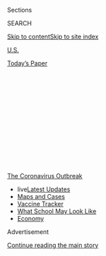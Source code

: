 <div id="app">

<div id="standalone-header">

<div class="interactive-masthead NYTAppHideMasthead css-qz70u6 e1suatyy0">

<div class="section css-ui9rw0 e1suatyy2">

<div class="css-eph4ug er09x8g0">

<div class="css-6n7j50">

</div>

<span class="css-1dv1kvn">Sections</span>

<div class="css-10488qs">

<span class="css-1dv1kvn">SEARCH</span>

</div>

[Skip to content](#site-content)[Skip to site
index](#site-index)

</div>

<div id="masthead-section-label" class="css-1wr3we4 eaxe0e00">

[U.S.](https://www.nytimes.com/section/us)

</div>

<div class="css-10698na e1huz5gh0">

</div>

</div>

<div id="masthead-bar-one" class="section hasLinks css-15hmgas e1csuq9d3">

<div class="css-uqyvli e1csuq9d0">

</div>

<div class="css-1uqjmks e1csuq9d1">

</div>

<div class="css-9e9ivx">

[](https://myaccount.nytimes.com/auth/login?response_type=cookie&client_id=vi)

</div>

<div class="css-1bvtpon e1csuq9d2">

[Today’s
Paper](https://www.nytimes.com/section/todayspaper)

</div>

</div>

</div>

<div class="css-1aor85t" style="opacity:0.000000001;z-index:-1;visibility:hidden">

<div class="css-1hqnpie">

<div class="css-epjblv">

<span class="css-17xtcya">[U.S.](/section/us)</span><span class="css-x15j1o">|</span><span class="css-fwqvlz">Tracking
the Real Coronavirus Death Toll in the United
States</span>

</div>

<div class="css-k008qs">

<div class="css-1iwv8en">

<span class="css-18z7m18"></span>

<div>

</div>

</div>

<span class="css-1n6z4y">https://nyti.ms/3foi8ja</span>

<div class="css-1705lsu">

<div class="css-4xjgmj">

<div class="css-4skfbu" data-role="toolbar" data-aria-label="Social Media Share buttons, Save button, and Comments Panel with current comment count" data-testid="share-tools">

  - 
  - 
  - 
  - 
    
    <div class="css-6n7j50">
    
    </div>

  - 

</div>

</div>

</div>

</div>

</div>

</div>

<div id="NYT_TOP_BANNER_REGION" class="css-mij9hh">

<div>

<div id="styln-prism-menu-1592847958612" class="section interactive-content interactive-size-medium css-1xxkt5x">

<div class="css-17ih8de interactive-body">

<div id="scroll-container" class="css-1gj85ro">

[<span class="styln-title-wrap"><span class="css-1pje3qr">The
Coronavirus</span><span class="css-1pje3qr">
Outbreak</span></span>](https://www.nytimes.com/news-event/coronavirus?action=click&pgtype=Article&state=default&region=TOP_BANNER&context=storylines_menu)

  - <span class="css-kqxiym" data-emphasize="true">live</span>[Latest
    Updates](https://www.nytimes.com/2020/08/02/world/coronavirus-updates.html?action=click&pgtype=Article&state=default&region=TOP_BANNER&context=storylines_menu)
  - [Maps and
    Cases](https://www.nytimes.com/interactive/2020/us/coronavirus-us-cases.html?action=click&pgtype=Article&state=default&region=TOP_BANNER&context=storylines_menu)
  - [Vaccine
    Tracker](https://www.nytimes.com/interactive/2020/science/coronavirus-vaccine-tracker.html?action=click&pgtype=Article&state=default&region=TOP_BANNER&context=storylines_menu)
  - [What School May Look
    Like](https://www.nytimes.com/interactive/2020/07/29/us/schools-reopening-coronavirus.html?action=click&pgtype=Article&state=default&region=TOP_BANNER&context=storylines_menu)
  - [Economy](https://www.nytimes.com/live/2020/07/31/business/stock-market-today-coronavirus?action=click&pgtype=Article&state=default&region=TOP_BANNER&context=storylines_menu)

</div>

</div>

</div>

</div>

</div>

<div id="top-wrapper" class="css-1sy8kpn">

<div id="top-slug" class="css-l9onyx">

Advertisement

</div>

[Continue reading the main
story](#after-top)

<div class="ad top-wrapper" style="text-align:center;height:100%;display:block;min-height:250px">

<div id="top" class="place-ad" data-position="top" data-size-key="top">

</div>

</div>

<div id="after-top">

</div>

</div>

</div>

<div id="site-content" data-role="main">

# Tracking the Real Coronavirus Death Toll in the United States

<div class="css-1vegfwe interactive-byline-container">

By [<span class="css-1baulvz" itemprop="name">Josh
Katz</span>](https://www.nytimes.com/by/josh-katz),
[<span class="css-1baulvz" itemprop="name">Denise
Lu</span>](https://www.nytimes.com/by/denise-lu) and
[<span class="css-1baulvz last-byline" itemprop="name">Margot
Sanger-Katz</span>](https://www.nytimes.com/by/margot-sanger-katz)Updated
July 29,
2020

</div>

<div id="interactive-standalone-sharetools" class="css-wkcogx">

<div>

<div class="interactive-sharetools css-9z2bwm" data-role="toolbar" data-aria-label="Social Media Share buttons, Save button, and Comments Panel with current comment count" data-testid="share-tools">

  - 
  - 
  - 
  - 
    
    <div class="css-6n7j50">
    
    </div>

</div>

</div>

</div>

<div id="coronavirus-death-toll-us" class="section interactive-standard interactive-content interactive-size-scoop css-uc81c" data-id="100000007118702">

<div class="css-17ih8de interactive-body">

<div class="g-story g-freebird g-max-limit" data-prd-dropzone-below-masthead="100000006938224" data-preview-slug="2020-05-01-coronavirus-excess-deaths">

<div class="g-asset g-embed g-asset-width-full" style="">

<div data-role="img">

<div id="g-2020-03-16-coronavirus-maps-embed" class="g-story g-freebird g-max-limit" data-prd-dropzone-below-masthead="100000006938224" data-preview-slug="2020-03-16-coronavirus-maps">

<div class="g-asset g-svelte breadcrumbs-wrap" style="max-width: 600px">

<div class="g-svelte" data-component="1">

<div class="breadcrumbs false svelte-u8xm87" style="--state-rows: 11;\n\t--country-rows: 2;\n\t--state-rows-medium: 18;\n\t--country-rows-medium: 3;\n\t--state-rows-small: 26;\n\t--country-rows-small: 5;">

<div class="breadcrumbs__buttons--wrap">

[World](https://www.nytimes.com/interactive/2020/world/coronavirus-maps.html)<span class="svelte-u8xm87"> 
</span>

COUNTRIES

<span class="svelte-u8xm87">| </span>
[U.S.A.](https://www.nytimes.com/interactive/2020/us/coronavirus-us-cases.html)<span class="svelte-u8xm87"> 
</span>

STATES

<span class="svelte-u8xm87">  </span>
[Testing](https://www.nytimes.com/interactive/2020/us/coronavirus-testing.html)

</div>

<div id="amp-menu-countries" class="breadcrumbs__menu breadcrumbs__menu--countries false svelte-u8xm87">

[Brazil](https://www.nytimes.com/interactive/2020/world/americas/brazil-coronavirus-cases.html)[Canada](https://www.nytimes.com/interactive/2020/world/canada/canada-coronavirus-cases.html)[France](https://www.nytimes.com/interactive/2020/world/europe/france-coronavirus-cases.html)[Germany](https://www.nytimes.com/interactive/2020/world/europe/germany-coronavirus-cases.html)[India](https://www.nytimes.com/interactive/2020/world/asia/india-coronavirus-cases.html)[Italy](https://www.nytimes.com/interactive/2020/world/europe/italy-coronavirus-cases.html)[Mexico](https://www.nytimes.com/interactive/2020/world/americas/mexico-coronavirus-cases.html)[Spain](https://www.nytimes.com/interactive/2020/world/europe/spain-coronavirus-cases.html)[U.K.](https://www.nytimes.com/interactive/2020/world/europe/united-kingdom-coronavirus-cases.html)

</div>

<div id="amp-menu-states" class="breadcrumbs__menu breadcrumbs__menu--states false svelte-u8xm87">

[Alabama](https://www.nytimes.com/interactive/2020/us/alabama-coronavirus-cases.html)[Alaska](https://www.nytimes.com/interactive/2020/us/alaska-coronavirus-cases.html)[Arizona](https://www.nytimes.com/interactive/2020/us/arizona-coronavirus-cases.html)[Arkansas](https://www.nytimes.com/interactive/2020/us/arkansas-coronavirus-cases.html)[California](https://www.nytimes.com/interactive/2020/us/california-coronavirus-cases.html)[Colorado](https://www.nytimes.com/interactive/2020/us/colorado-coronavirus-cases.html)[Connecticut](https://www.nytimes.com/interactive/2020/us/connecticut-coronavirus-cases.html)[Delaware](https://www.nytimes.com/interactive/2020/us/delaware-coronavirus-cases.html)[Florida](https://www.nytimes.com/interactive/2020/us/florida-coronavirus-cases.html)[Georgia](https://www.nytimes.com/interactive/2020/us/georgia-coronavirus-cases.html)[Hawaii](https://www.nytimes.com/interactive/2020/us/hawaii-coronavirus-cases.html)[Idaho](https://www.nytimes.com/interactive/2020/us/idaho-coronavirus-cases.html)[Illinois](https://www.nytimes.com/interactive/2020/us/illinois-coronavirus-cases.html)[Indiana](https://www.nytimes.com/interactive/2020/us/indiana-coronavirus-cases.html)[Iowa](https://www.nytimes.com/interactive/2020/us/iowa-coronavirus-cases.html)[Kansas](https://www.nytimes.com/interactive/2020/us/kansas-coronavirus-cases.html)[Kentucky](https://www.nytimes.com/interactive/2020/us/kentucky-coronavirus-cases.html)[Louisiana](https://www.nytimes.com/interactive/2020/us/louisiana-coronavirus-cases.html)[Maine](https://www.nytimes.com/interactive/2020/us/maine-coronavirus-cases.html)[Maryland](https://www.nytimes.com/interactive/2020/us/maryland-coronavirus-cases.html)[Massachusetts](https://www.nytimes.com/interactive/2020/us/massachusetts-coronavirus-cases.html)[Michigan](https://www.nytimes.com/interactive/2020/us/michigan-coronavirus-cases.html)[Minnesota](https://www.nytimes.com/interactive/2020/us/minnesota-coronavirus-cases.html)[Mississippi](https://www.nytimes.com/interactive/2020/us/mississippi-coronavirus-cases.html)[Missouri](https://www.nytimes.com/interactive/2020/us/missouri-coronavirus-cases.html)[Montana](https://www.nytimes.com/interactive/2020/us/montana-coronavirus-cases.html)[Nebraska](https://www.nytimes.com/interactive/2020/us/nebraska-coronavirus-cases.html)[Nevada](https://www.nytimes.com/interactive/2020/us/nevada-coronavirus-cases.html)[New
Hampshire](https://www.nytimes.com/interactive/2020/us/new-hampshire-coronavirus-cases.html)[New
Jersey](https://www.nytimes.com/interactive/2020/us/new-jersey-coronavirus-cases.html)[New
Mexico](https://www.nytimes.com/interactive/2020/us/new-mexico-coronavirus-cases.html)[New
York](https://www.nytimes.com/interactive/2020/us/new-york-coronavirus-cases.html)[North
Carolina](https://www.nytimes.com/interactive/2020/us/north-carolina-coronavirus-cases.html)[North
Dakota](https://www.nytimes.com/interactive/2020/us/north-dakota-coronavirus-cases.html)[Ohio](https://www.nytimes.com/interactive/2020/us/ohio-coronavirus-cases.html)[Oklahoma](https://www.nytimes.com/interactive/2020/us/oklahoma-coronavirus-cases.html)[Oregon](https://www.nytimes.com/interactive/2020/us/oregon-coronavirus-cases.html)[Pennsylvania](https://www.nytimes.com/interactive/2020/us/pennsylvania-coronavirus-cases.html)[Puerto
Rico](https://www.nytimes.com/interactive/2020/us/puerto-rico-coronavirus-cases.html)[Rhode
Island](https://www.nytimes.com/interactive/2020/us/rhode-island-coronavirus-cases.html)[South
Carolina](https://www.nytimes.com/interactive/2020/us/south-carolina-coronavirus-cases.html)[South
Dakota](https://www.nytimes.com/interactive/2020/us/south-dakota-coronavirus-cases.html)[Tennessee](https://www.nytimes.com/interactive/2020/us/tennessee-coronavirus-cases.html)[Texas](https://www.nytimes.com/interactive/2020/us/texas-coronavirus-cases.html)[Utah](https://www.nytimes.com/interactive/2020/us/utah-coronavirus-cases.html)[Vermont](https://www.nytimes.com/interactive/2020/us/vermont-coronavirus-cases.html)[Virginia](https://www.nytimes.com/interactive/2020/us/virginia-coronavirus-cases.html)[Washington](https://www.nytimes.com/interactive/2020/us/washington-coronavirus-cases.html)[Washington,
D.C.](https://www.nytimes.com/interactive/2020/us/washington-dc-coronavirus-cases.html)[West
Virginia](https://www.nytimes.com/interactive/2020/us/west-virginia-coronavirus-cases.html)[Wisconsin](https://www.nytimes.com/interactive/2020/us/wisconsin-coronavirus-cases.html)[Wyoming](https://www.nytimes.com/interactive/2020/us/wyoming-coronavirus-cases.html)

</div>

<span class="svelte-u8xm87">  </span>

</div>

</div>

</div>

</div>

</div>

</div>

<div class="g-container g-update-container">

What’s new:

<div class="g-container g-list-circle">

There are now only three states where the number of deaths since March
looks like it does in a normal year.

</div>

</div>

The coronavirus pandemic has killed so many Americans that the patterns
of death in nearly every state look aberrant when compared to recent
history. A New York Times analysis of estimates from the [Centers for
Disease Control and
Prevention](https://www.cdc.gov/nchs/nvss/vsrr/covid19/excess_deaths.htm)
shows just how many lives are being lost in the pandemic, as some people
die from the virus itself and others from the upheaval it has
brought.

<div class="g-asset g-graphic" style="max-width: 600px">

### U.S. Deaths <span class="hedspan above">Above</span> or <span class="hedspan below">Below</span> Normal

<div data-role="img">

<div class="us-wrap g-loading">

</div>

</div>

<div class="g-source">

<span class="g-credit">Note: The chart shows the difference between
measured deaths and expected deaths each week. Deaths above the expected
number are considered to be “excess deaths.”</span>

</div>

</div>

Nationwide, 190,600 more people have died than usual from March 15 to
July 18, according to C.D.C. estimates, which adjust current death
records to account for typical reporting lags. That number is 50,000
higher than the official count of coronavirus deaths for that period.
Higher-than-normal death rates are now widespread across the country;
only Alaska, Hawaii and Maine show numbers that look similar to recent
years.

Our analysis examines deaths from all causes — not just confirmed cases
of coronavirus — beginning in mid-March when the virus took hold. That
allows comparisons that don’t depend on the availability of coronavirus
tests in a given place or on the accuracy of cause-of-death reporting.
What it shows is that some places have seen [staggering death
tolls](https://www.nytimes.com/interactive/2020/04/27/upshot/coronavirus-deaths-new-york-city.html),
while a few states have experienced fewer deaths, but enough to clearly
differentiate this year from a typical one.

New York City, an early epicenter of the U.S. outbreak, has so far
experienced the most extreme increase in deaths, which surged to seven
times the usual number during the peak of its coronavirus outbreak. But
as the pandemic has spread across the country, New York is not the only
place where the death counts are far above normal levels.

Over time, the number of states with deaths at least 10 percent above
normal levels has grown, and includes states in not just the Northeast,
but also the South, West and
Midwest.

## <span class="g-balancer" data-id="6">Where deaths are far above normal</span>

<div class="g-asset g-graphic" style="max-width: 1050px">

### Deaths <span class="hedspan above">above</span> or <span class="hedspan below">below</span> normal, by location

#### Deaths in these places are at least 10 percent higher than the normal level.

<div data-role="img">

<div class="states-wrap high-excess g-loading">

<div class="bigwrap">

</div>

</div>

</div>

</div>

Counting deaths takes time and many states are weeks or months behind in
reporting. These estimates from the C.D.C. are adjusted based on how
mortality data has lagged in previous years. Even with this adjustment,
it’s possible they could be an underestimate of the complete death toll
if increased mortality is causing states to lag more than they have in
the past or if states have changed their reporting systems.
Pennsylvania’s death counts, for example, have lagged behind the
state’s usual rate of reporting all year, according to the C.D.C.

But comparing recent totals of deaths from all causes can provide a more
complete picture of the pandemic’s impact than tracking only deaths of
people with confirmed diagnoses. Epidemiologists refer to fatalities in
the gap between the observed and normal numbers of deaths as “excess
deaths.”

Through July 18, estimated excess deaths were about 36 percent higher
than the official coronavirus fatality count. If this pattern holds for
the rest of the country, it would put the current death toll at about
204,000 people.

Many epidemiologists believe measuring excess deaths is [the best
way](https://www.thelancet.com/journals/lancet/article/PIIS0140-6736\(20\)30933-8/fulltext)
to assess the impact of the virus in real time. It shows how the virus
is altering normal patterns of mortality. The high numbers from the
coronavirus pandemic period undermine arguments that the virus is merely
killing vulnerable people who would have died
anyway.

<div class="g-ad">

<div id="mid2" class="place-ad" data-position="mid2" data-size-key="default">

</div>

</div>

Our charts show weekly deaths above or below normal. They include weeks
in which the C.D.C. estimates the data to be at least 90 percent
complete or estimated deaths are above expected death numbers. Because
states vary somewhat in their speed in reporting deaths to the federal
government, these state charts show death trends for slightly different
time periods.

Recent totals were compared with a simple model of expected deaths based
on the number of deaths in the past three years, adjusted to account for
trends over time, like population changes.

Public health researchers use such methods to measure the impact of
catastrophic events when official measures of mortality are flawed.

Measuring excess deaths does not tell us precisely how each person died.
It is likely that most of the excess deaths in this period are because
of the coronavirus itself, given the dangerousness of the virus and the
[well-documented](https://www.nytimes.com/2020/04/18/health/cdc-coronavirus-lab-contamination-testing.html)
[problems](https://www.nytimes.com/2020/04/15/us/coronavirus-testing-trump.html)
[with
testing](https://www.nytimes.com/2020/03/28/us/testing-coronavirus-pandemic.html).
But it is also possible that deaths from other causes have risen too, as
hospitals in some hot spots have become overwhelmed and people have been
scared to [seek care for
ailments](https://www.nytimes.com/2020/04/06/well/live/coronavirus-doctors-hospitals-emergency-care-heart-attack-stroke.html)
that are typically survivable. Some causes of death may be declining, as
people stay inside more, drive less and limit their contact with others.

Even in a normal year, it takes up to eight weeks for full death counts
to be reported by the C.D.C. But this is not a normal year, and it is
possible that because of the unusual number of recent deaths and the
stresses they are placing on medical examiners and public health
officials, the totals will take even longer than usual to become
complete. We will keep updating the numbers regularly as new data
becomes
available.

## <span class="g-balancer" data-id="7">Where deaths are somewhat above normal</span>

In another group of states, the increases in deaths were more modest but
still higher than
normal.

<div class="g-asset g-graphic" style="max-width: 1050px">

### Deaths <span class="hedspan above">above</span> or <span class="hedspan below">below</span> normal, by location

#### Deaths in these places are elevated, but less than 10 percent above the normal level.

<div data-role="img">

<div class="states-wrap low-excess g-loading">

<div class="bigwrap">

</div>

</div>

</div>

</div>

## <span class="g-balancer" data-id="8">Where deaths look normal, in the data  
reported so far</span>

There are only four states that appear to have been largely spared from
an unusual number of deaths during this period and show death numbers
that look similar to those in a normal year. Two of those states —
Alaska and Hawaii — are outside the continental
U.S.

<div class="g-asset g-graphic" style="max-width: 1050px">

### Deaths <span class="hedspan above">above</span> or <span class="hedspan below">below</span> normal, by location

#### These places have few excess deaths.

<div data-role="img">

<div class="states-wrap no-excess g-loading">

<div class="bigwrap">

</div>

</div>

</div>

</div>

## <span class="g-balancer" data-id="9">How excess deaths compare with the official coronavirus counts</span>

In many states with excess deaths, the total number of them exceeded the
official number of measured Covid-19 deaths. Given the ongoing
[limitations on coronavirus
testing](https://www.nytimes.com/interactive/2020/04/17/us/coronavirus-testing-states.html)
in the United States, these gaps are not a big surprise. Similar gaps
have been found in [other
countries](https://www.nytimes.com/interactive/2020/04/21/world/coronavirus-missing-deaths.html)
with high numbers of Covid-19 deaths.

<div class="g-asset g-graphic" style="max-width: 600px">

<div data-role="img">

<table>
<thead>
<tr class="header">
<th>Area</th>
<th>PCT. above normal</th>
<th>Excess deaths</th>
<th></th>
<th>Reported Covid-19 deaths</th>
<th></th>
<th>Gap</th>
</tr>
</thead>
<tbody>
<tr class="odd">
<td><span class="long">United States</span> <span class="short">United States</span><br />
<span class="period">March 15 - July 18</span></td>
<td>+20%</td>
<td>190,600</td>
<td></td>
<td>139,901</td>
<td></td>
<td>50,600</td>
</tr>
<tr class="even">
<td><span class="long">New York City</span> <span class="short">N.Y.C.</span><br />
<span class="period">March 15 - July 18</span></td>
<td>+150%</td>
<td>27,100</td>
<td></td>
<td>22,858</td>
<td></td>
<td>4,300</td>
</tr>
<tr class="odd">
<td><span class="long">New Jersey</span> <span class="short">N.J.</span><br />
<span class="period">March 15 - July 18</span></td>
<td>+73%</td>
<td>18,000</td>
<td></td>
<td>15,697</td>
<td></td>
<td>2,300</td>
</tr>
<tr class="even">
<td><span class="long">New York (excluding N.Y.C.)</span> <span class="short">N.Y. (excluding N.Y.C.)</span><br />
<span class="period">March 15 - July 18</span></td>
<td>+42%</td>
<td>14,200</td>
<td></td>
<td>9,307</td>
<td></td>
<td>4,900</td>
</tr>
<tr class="odd">
<td><span class="long">Pennsylvania</span> <span class="short">Pa.</span><br />
<span class="period">March 15 - July 18</span></td>
<td>+29%</td>
<td>13,000</td>
<td></td>
<td>7,068</td>
<td></td>
<td>5,900</td>
</tr>
<tr class="even">
<td><span class="long">California</span> <span class="short">Calif.</span><br />
<span class="period">March 15 - July 18</span></td>
<td>+13%</td>
<td>12,100</td>
<td></td>
<td>7,692</td>
<td></td>
<td>4,400</td>
</tr>
<tr class="odd">
<td><span class="long">Texas</span> <span class="short">Tex.</span><br />
<span class="period">March 15 - July 18</span></td>
<td>+16%</td>
<td>11,200</td>
<td></td>
<td>3,972</td>
<td></td>
<td>7,300</td>
</tr>
<tr class="even">
<td><span class="long">Illinois</span> <span class="short">Ill.</span><br />
<span class="period">March 15 - July 18</span></td>
<td>+30%</td>
<td>10,300</td>
<td></td>
<td>7,486</td>
<td></td>
<td>2,900</td>
</tr>
<tr class="odd">
<td><span class="long">Michigan</span> <span class="short">Mich.</span><br />
<span class="period">March 15 - July 18</span></td>
<td>+28%</td>
<td>9,400</td>
<td></td>
<td>6,367</td>
<td></td>
<td>3,000</td>
</tr>
<tr class="even">
<td><span class="long">Florida</span> <span class="short">Fla.</span><br />
<span class="period">March 15 - July 18</span></td>
<td>+12%</td>
<td>8,500</td>
<td></td>
<td>4,891</td>
<td></td>
<td>3,600</td>
</tr>
<tr class="odd">
<td><span class="long">Massachusetts</span> <span class="short">Mass.</span><br />
<span class="period">March 15 - July 18</span></td>
<td>+42%</td>
<td>8,200</td>
<td></td>
<td>8,419</td>
<td></td>
<td>—</td>
</tr>
<tr class="even">
<td><span class="long">Connecticut</span> <span class="short">Conn.</span><br />
<span class="period">March 15 - June 13</span></td>
<td>+72%</td>
<td>5,600</td>
<td></td>
<td>4,186</td>
<td></td>
<td>1,400</td>
</tr>
<tr class="odd">
<td><span class="long">Arizona</span> <span class="short">Ariz.</span><br />
<span class="period">March 15 - July 18</span></td>
<td>+25%</td>
<td>5,200</td>
<td></td>
<td>2,733</td>
<td></td>
<td>2,500</td>
</tr>
<tr class="even">
<td><span class="long">Maryland</span> <span class="short">Md.</span><br />
<span class="period">March 15 - July 18</span></td>
<td>+30%</td>
<td>5,100</td>
<td></td>
<td>3,368</td>
<td></td>
<td>1,700</td>
</tr>
<tr class="odd">
<td><span class="long">Ohio</span> <span class="short">Ohio</span><br />
<span class="period">March 15 - July 11</span></td>
<td>+12%</td>
<td>4,700</td>
<td></td>
<td>3,036</td>
<td></td>
<td>1,600</td>
</tr>
<tr class="even">
<td><span class="long">Louisiana</span> <span class="short">La.</span><br />
<span class="period">March 15 - July 11</span></td>
<td>+31%</td>
<td>4,500</td>
<td></td>
<td>3,402</td>
<td></td>
<td>1,100</td>
</tr>
<tr class="odd">
<td><span class="long">Georgia</span> <span class="short">Ga.</span><br />
<span class="period">March 15 - July 18</span></td>
<td>+14%</td>
<td>4,100</td>
<td></td>
<td>3,104</td>
<td></td>
<td>1,000</td>
</tr>
<tr class="even">
<td><span class="long">Indiana</span> <span class="short">Ind.</span><br />
<span class="period">March 15 - July 18</span></td>
<td>+17%</td>
<td>3,800</td>
<td></td>
<td>2,820</td>
<td></td>
<td>1,000</td>
</tr>
<tr class="odd">
<td><span class="long">Virginia</span> <span class="short">Va.</span><br />
<span class="period">March 15 - July 18</span></td>
<td>+16%</td>
<td>3,800</td>
<td></td>
<td>2,024</td>
<td></td>
<td>1,700</td>
</tr>
<tr class="even">
<td><span class="long">South Carolina</span> <span class="short">S.C.</span><br />
<span class="period">March 15 - July 18</span></td>
<td>+16%</td>
<td>2,800</td>
<td></td>
<td>1,135</td>
<td></td>
<td>1,600</td>
</tr>
<tr class="odd">
<td><span class="long">Colorado</span> <span class="short">Colo.</span><br />
<span class="period">March 15 - July 18</span></td>
<td>+19%</td>
<td>2,500</td>
<td></td>
<td>1,751</td>
<td></td>
<td>800</td>
</tr>
<tr class="even">
<td><span class="long">Mississippi</span> <span class="short">Miss.</span><br />
<span class="period">March 15 - July 18</span></td>
<td>+22%</td>
<td>2,400</td>
<td></td>
<td>1,346</td>
<td></td>
<td>1,000</td>
</tr>
<tr class="odd">
<td><span class="long">Alabama</span> <span class="short">Ala.</span><br />
<span class="period">March 15 - July 18</span></td>
<td>+13%</td>
<td>2,300</td>
<td></td>
<td>1,286</td>
<td></td>
<td>1,000</td>
</tr>
<tr class="even">
<td><span class="long">Missouri</span> <span class="short">Mo.</span><br />
<span class="period">March 15 - July 18</span></td>
<td>+9%</td>
<td>1,900</td>
<td></td>
<td>1,158</td>
<td></td>
<td>700</td>
</tr>
<tr class="odd">
<td><span class="long">Minnesota</span> <span class="short">Minn.</span><br />
<span class="period">March 15 - July 18</span></td>
<td>+12%</td>
<td>1,800</td>
<td></td>
<td>1,578</td>
<td></td>
<td>200</td>
</tr>
<tr class="even">
<td><span class="long">North Carolina</span> <span class="short">N.C.</span><br />
<span class="period">March 15 - June 6</span></td>
<td>+8%</td>
<td>1,700</td>
<td></td>
<td>1,020</td>
<td></td>
<td>700</td>
</tr>
<tr class="odd">
<td><span class="long">Washington State</span> <span class="short">Wash.</span><br />
<span class="period">March 15 - July 18</span></td>
<td>+9%</td>
<td>1,600</td>
<td></td>
<td>1,469</td>
<td></td>
<td>200</td>
</tr>
<tr class="even">
<td><span class="long">Tennessee</span> <span class="short">Tenn.</span><br />
<span class="period">March 15 - July 18</span></td>
<td>+6%</td>
<td>1,500</td>
<td></td>
<td>828</td>
<td></td>
<td>600</td>
</tr>
<tr class="odd">
<td><span class="long">Wisconsin</span> <span class="short">Wis.</span><br />
<span class="period">March 15 - July 11</span></td>
<td>+8%</td>
<td>1,400</td>
<td></td>
<td>829</td>
<td></td>
<td>500</td>
</tr>
<tr class="even">
<td><span class="long">Puerto Rico</span> <span class="short">P.R.</span><br />
<span class="period">March 15 - June 27</span></td>
<td>+14%</td>
<td>1,000</td>
<td></td>
<td>152</td>
<td></td>
<td>900</td>
</tr>
<tr class="odd">
<td><span class="long">New Mexico</span> <span class="short">N.M.</span><br />
<span class="period">March 15 - July 18</span></td>
<td>+16%</td>
<td>1,000</td>
<td></td>
<td>569</td>
<td></td>
<td>400</td>
</tr>
<tr class="even">
<td><span class="long">Kentucky</span> <span class="short">Ky.</span><br />
<span class="period">March 15 - July 11</span></td>
<td>+7%</td>
<td>1,000</td>
<td></td>
<td>647</td>
<td></td>
<td>300</td>
</tr>
<tr class="odd">
<td><span class="long">Washington, D.C.</span> <span class="short">D.C.</span><br />
<span class="period">March 15 - July 18</span></td>
<td>+50%</td>
<td>900</td>
<td></td>
<td>578</td>
<td></td>
<td>400</td>
</tr>
<tr class="even">
<td><span class="long">Delaware</span> <span class="short">Del.</span><br />
<span class="period">March 15 - July 18</span></td>
<td>+30%</td>
<td>900</td>
<td></td>
<td>523</td>
<td></td>
<td>400</td>
</tr>
<tr class="odd">
<td><span class="long">Rhode Island</span> <span class="short">R.I.</span><br />
<span class="period">March 15 - June 20</span></td>
<td>+32%</td>
<td>900</td>
<td></td>
<td>894</td>
<td></td>
<td>10</td>
</tr>
<tr class="even">
<td><span class="long">Nevada</span> <span class="short">Nev.</span><br />
<span class="period">March 15 - July 18</span></td>
<td>+8%</td>
<td>700</td>
<td></td>
<td>647</td>
<td></td>
<td>80</td>
</tr>
<tr class="odd">
<td><span class="long">Arkansas</span> <span class="short">Ark.</span><br />
<span class="period">March 15 - July 18</span></td>
<td>+7%</td>
<td>700</td>
<td></td>
<td>357</td>
<td></td>
<td>300</td>
</tr>
<tr class="even">
<td><span class="long">Iowa</span> <span class="short">Iowa</span><br />
<span class="period">March 15 - July 18</span></td>
<td>+7%</td>
<td>700</td>
<td></td>
<td>790</td>
<td></td>
<td>—</td>
</tr>
<tr class="odd">
<td><span class="long">New Hampshire</span> <span class="short">N.H.</span><br />
<span class="period">March 15 - July 18</span></td>
<td>+15%</td>
<td>600</td>
<td></td>
<td>396</td>
<td></td>
<td>200</td>
</tr>
<tr class="even">
<td><span class="long">Oregon</span> <span class="short">Ore.</span><br />
<span class="period">March 15 - July 18</span></td>
<td>+5%</td>
<td>500</td>
<td></td>
<td>258</td>
<td></td>
<td>300</td>
</tr>
<tr class="odd">
<td><span class="long">Oklahoma</span> <span class="short">Okla.</span><br />
<span class="period">March 15 - July 4</span></td>
<td>+5%</td>
<td>500</td>
<td></td>
<td>398</td>
<td></td>
<td>100</td>
</tr>
<tr class="even">
<td><span class="long">Utah</span> <span class="short">Utah</span><br />
<span class="period">March 15 - July 18</span></td>
<td>+7%</td>
<td>400</td>
<td></td>
<td>243</td>
<td></td>
<td>200</td>
</tr>
<tr class="odd">
<td><span class="long">Kansas</span> <span class="short">Kan.</span><br />
<span class="period">March 15 - July 18</span></td>
<td>+5%</td>
<td>400</td>
<td></td>
<td>311</td>
<td></td>
<td>100</td>
</tr>
<tr class="even">
<td><span class="long">Nebraska</span> <span class="short">Neb.</span><br />
<span class="period">March 15 - July 4</span></td>
<td>+7%</td>
<td>300</td>
<td></td>
<td>285</td>
<td></td>
<td>70</td>
</tr>
<tr class="odd">
<td><span class="long">Vermont</span> <span class="short">Vt.</span><br />
<span class="period">March 15 - July 18</span></td>
<td>+15%</td>
<td>200</td>
<td></td>
<td>56</td>
<td></td>
<td>200</td>
</tr>
<tr class="even">
<td><span class="long">Idaho</span> <span class="short">Idaho</span><br />
<span class="period">March 15 - July 18</span></td>
<td>+5%</td>
<td>200</td>
<td></td>
<td>120</td>
<td></td>
<td>100</td>
</tr>
<tr class="odd">
<td><span class="long">Montana</span> <span class="short">Mont.</span><br />
<span class="period">March 15 - July 18</span></td>
<td>+5%</td>
<td>100</td>
<td></td>
<td>37</td>
<td></td>
<td>100</td>
</tr>
<tr class="even">
<td><span class="long">West Virginia</span> <span class="short">W.Va.</span><br />
<span class="period">March 15 - May 30</span></td>
<td>+3%</td>
<td>100</td>
<td></td>
<td>75</td>
<td></td>
<td>80</td>
</tr>
<tr class="odd">
<td><span class="long">North Dakota</span> <span class="short">N.D.</span><br />
<span class="period">March 15 - July 18</span></td>
<td>+5%</td>
<td>100</td>
<td></td>
<td>94</td>
<td></td>
<td>20</td>
</tr>
<tr class="even">
<td><span class="long">Maine</span> <span class="short">Me.</span><br />
<span class="period">March 15 - July 18</span></td>
<td>+2%</td>
<td>100</td>
<td></td>
<td>117</td>
<td></td>
<td>—</td>
</tr>
<tr class="odd">
<td><span class="long">South Dakota</span> <span class="short">S.D.</span><br />
<span class="period">March 15 - July 18</span></td>
<td>+4%</td>
<td>100</td>
<td></td>
<td>115</td>
<td></td>
<td>—</td>
</tr>
<tr class="even">
<td><span class="long">Wyoming</span> <span class="short">Wyo.</span><br />
<span class="period">March 15 - July 4</span></td>
<td>+7%</td>
<td>100</td>
<td></td>
<td>20</td>
<td></td>
<td>80</td>
</tr>
<tr class="odd">
<td><span class="long">Alaska</span> <span class="short">Alaska</span><br />
<span class="period">March 15 - July 11</span></td>
<td>Below normal</td>
<td>&lt;0</td>
<td></td>
<td>15</td>
<td></td>
<td>—</td>
</tr>
<tr class="even">
<td><span class="long">Hawaii</span> <span class="short">Hawaii</span><br />
<span class="period">March 15 - July 11</span></td>
<td>Below normal</td>
<td>&lt;0</td>
<td></td>
<td>19</td>
<td></td>
<td>—</td>
</tr>
</tbody>
</table>

</div>

</div>

## <span class="g-balancer" data-id="10">Tracking the Coronavirus</span>

<div class="g-asset g-embed g-asset-width-full" style="">

<div data-role="img">

<div id="g-2020-03-16-coronavirus-maps-embed" class="g-story g-freebird g-max-limit" data-prd-dropzone-below-masthead="100000006938224" data-preview-slug="2020-03-16-coronavirus-maps">

<div class="g-asset g-svelte g-footer-nav" style="max-width: 600px">

<div class="g-svelte" data-component="1">

<div class="nav-wrap svelte-idrnru">

  - [World](https://www.nytimes.com/interactive/2020/world/coronavirus-maps.html)
  - [World
    Deaths](https://www.nytimes.com/interactive/2020/04/21/world/coronavirus-missing-deaths.html)
  - [U.S.
    Cities](https://www.nytimes.com/interactive/2020/04/23/upshot/five-ways-to-monitor-coronavirus-outbreak-us.html)
  - [U.S.
    Deaths](https://www.nytimes.com/interactive/2020/05/05/us/coronavirus-death-toll-us.html)
  - [Testing](https://www.nytimes.com/interactive/2020/us/coronavirus-testing.html)
  - [Nursing
    homes](https://www.nytimes.com/interactive/2020/us/coronavirus-nursing-homes.html)
  - [New York
    City](https://www.nytimes.com/interactive/2020/nyregion/new-york-city-coronavirus-cases.html)
  - [Reopening](https://www.nytimes.com/interactive/2020/us/states-reopen-map-coronavirus.html)
  - [Vaccines](https://www.nytimes.com/interactive/2020/science/coronavirus-vaccine-tracker.html)

Countries

  - [Brazil](https://www.nytimes.com/interactive/2020/world/americas/brazil-coronavirus-cases.html)
  - [Canada](https://www.nytimes.com/interactive/2020/world/canada/canada-coronavirus-cases.html)
  - [France](https://www.nytimes.com/interactive/2020/world/europe/france-coronavirus-cases.html)
  - [Germany](https://www.nytimes.com/interactive/2020/world/europe/germany-coronavirus-cases.html)
  - [India](https://www.nytimes.com/interactive/2020/world/asia/india-coronavirus-cases.html)
  - [Italy](https://www.nytimes.com/interactive/2020/world/europe/italy-coronavirus-cases.html)
  - [Mexico](https://www.nytimes.com/interactive/2020/world/americas/mexico-coronavirus-cases.html)
  - [Spain](https://www.nytimes.com/interactive/2020/world/europe/spain-coronavirus-cases.html)
  - [U.K.](https://www.nytimes.com/interactive/2020/world/europe/united-kingdom-coronavirus-cases.html)
  - [United
    States](https://www.nytimes.com/interactive/2020/us/coronavirus-us-cases.html)

State by
    state

  - [Alabama](https://www.nytimes.com/interactive/2020/us/alabama-coronavirus-cases.html)
  - [Alaska](https://www.nytimes.com/interactive/2020/us/alaska-coronavirus-cases.html)
  - [Arizona](https://www.nytimes.com/interactive/2020/us/arizona-coronavirus-cases.html)
  - [Arkansas](https://www.nytimes.com/interactive/2020/us/arkansas-coronavirus-cases.html)
  - [California](https://www.nytimes.com/interactive/2020/us/california-coronavirus-cases.html)
  - [Colorado](https://www.nytimes.com/interactive/2020/us/colorado-coronavirus-cases.html)
  - [Connecticut](https://www.nytimes.com/interactive/2020/us/connecticut-coronavirus-cases.html)
  - [Delaware](https://www.nytimes.com/interactive/2020/us/delaware-coronavirus-cases.html)
  - [Florida](https://www.nytimes.com/interactive/2020/us/florida-coronavirus-cases.html)
  - [Georgia](https://www.nytimes.com/interactive/2020/us/georgia-coronavirus-cases.html)
  - [Hawaii](https://www.nytimes.com/interactive/2020/us/hawaii-coronavirus-cases.html)
  - [Idaho](https://www.nytimes.com/interactive/2020/us/idaho-coronavirus-cases.html)
  - [Illinois](https://www.nytimes.com/interactive/2020/us/illinois-coronavirus-cases.html)
  - [Indiana](https://www.nytimes.com/interactive/2020/us/indiana-coronavirus-cases.html)
  - [Iowa](https://www.nytimes.com/interactive/2020/us/iowa-coronavirus-cases.html)
  - [Kansas](https://www.nytimes.com/interactive/2020/us/kansas-coronavirus-cases.html)
  - [Kentucky](https://www.nytimes.com/interactive/2020/us/kentucky-coronavirus-cases.html)
  - [Louisiana](https://www.nytimes.com/interactive/2020/us/louisiana-coronavirus-cases.html)
  - [Maine](https://www.nytimes.com/interactive/2020/us/maine-coronavirus-cases.html)
  - [Maryland](https://www.nytimes.com/interactive/2020/us/maryland-coronavirus-cases.html)
  - [Massachusetts](https://www.nytimes.com/interactive/2020/us/massachusetts-coronavirus-cases.html)
  - [Michigan](https://www.nytimes.com/interactive/2020/us/michigan-coronavirus-cases.html)
  - [Minnesota](https://www.nytimes.com/interactive/2020/us/minnesota-coronavirus-cases.html)
  - [Mississippi](https://www.nytimes.com/interactive/2020/us/mississippi-coronavirus-cases.html)
  - [Missouri](https://www.nytimes.com/interactive/2020/us/missouri-coronavirus-cases.html)
  - [Montana](https://www.nytimes.com/interactive/2020/us/montana-coronavirus-cases.html)
  - [Nebraska](https://www.nytimes.com/interactive/2020/us/nebraska-coronavirus-cases.html)
  - [Nevada](https://www.nytimes.com/interactive/2020/us/nevada-coronavirus-cases.html)
  - [New
    Hampshire](https://www.nytimes.com/interactive/2020/us/new-hampshire-coronavirus-cases.html)
  - [New
    Jersey](https://www.nytimes.com/interactive/2020/us/new-jersey-coronavirus-cases.html)
  - [New
    Mexico](https://www.nytimes.com/interactive/2020/us/new-mexico-coronavirus-cases.html)
  - [New
    York](https://www.nytimes.com/interactive/2020/us/new-york-coronavirus-cases.html)
  - [North
    Carolina](https://www.nytimes.com/interactive/2020/us/north-carolina-coronavirus-cases.html)
  - [North
    Dakota](https://www.nytimes.com/interactive/2020/us/north-dakota-coronavirus-cases.html)
  - [Ohio](https://www.nytimes.com/interactive/2020/us/ohio-coronavirus-cases.html)
  - [Oklahoma](https://www.nytimes.com/interactive/2020/us/oklahoma-coronavirus-cases.html)
  - [Oregon](https://www.nytimes.com/interactive/2020/us/oregon-coronavirus-cases.html)
  - [Pennsylvania](https://www.nytimes.com/interactive/2020/us/pennsylvania-coronavirus-cases.html)
  - [Puerto
    Rico](https://www.nytimes.com/interactive/2020/us/puerto-rico-coronavirus-cases.html)
  - [Rhode
    Island](https://www.nytimes.com/interactive/2020/us/rhode-island-coronavirus-cases.html)
  - [South
    Carolina](https://www.nytimes.com/interactive/2020/us/south-carolina-coronavirus-cases.html)
  - [South
    Dakota](https://www.nytimes.com/interactive/2020/us/south-dakota-coronavirus-cases.html)
  - [Tennessee](https://www.nytimes.com/interactive/2020/us/tennessee-coronavirus-cases.html)
  - [Texas](https://www.nytimes.com/interactive/2020/us/texas-coronavirus-cases.html)
  - [Utah](https://www.nytimes.com/interactive/2020/us/utah-coronavirus-cases.html)
  - [Vermont](https://www.nytimes.com/interactive/2020/us/vermont-coronavirus-cases.html)
  - [Virginia](https://www.nytimes.com/interactive/2020/us/virginia-coronavirus-cases.html)
  - [Washington](https://www.nytimes.com/interactive/2020/us/washington-coronavirus-cases.html)
  - [Washington,
    D.C.](https://www.nytimes.com/interactive/2020/us/washington-dc-coronavirus-cases.html)
  - [West
    Virginia](https://www.nytimes.com/interactive/2020/us/west-virginia-coronavirus-cases.html)
  - [Wisconsin](https://www.nytimes.com/interactive/2020/us/wisconsin-coronavirus-cases.html)
  - [Wyoming](https://www.nytimes.com/interactive/2020/us/wyoming-coronavirus-cases.html)

</div>

</div>

</div>

</div>

</div>

</div>

</div>

<div class="g-asset g-methodology">

Methodology

Total death numbers are estimates from the [Centers for Disease Control
and
Prevention](https://www.cdc.gov/nchs/nvss/vsrr/covid19/excess_deaths.htm),
based on death certificates counted by the centers, adjusted to account
for typical lags in the reporting of deaths. Coronavirus death numbers
are from the [New York Times
database](https://www.nytimes.com/interactive/2020/us/coronavirus-us-cases.html)
of reports from state and local health agencies and hospitals. Covid-19
deaths include both confirmed and probable deaths from the virus.

We have not included weeks where reported deaths were less than 50
percent of the C.D.C. estimate.

Expected deaths were calculated with a simple model based on the weekly
number of all-cause deaths from 2017 to 2019 released by the [Centers
for Disease Control and
Prevention](https://www.cdc.gov/nchs/nvss/vsrr/covid19/index.htm),
adjusted to account for trends, like population changes, over time.

Excess death numbers are
rounded.

</div>

</div>

</div>

</div>

<div id="standalone-footer">

<div>

<div>

<div id="interactive-footer-wrapper">

<div class="css-i29ckm">

<div class="interactive-sharetools css-9z2bwm" data-role="toolbar" data-aria-label="Social Media Share buttons, Save button, and Comments Panel with current comment count" data-testid="share-tools">

  - 
  - 
  - 
  - 
    
    <div class="css-6n7j50">
    
    </div>

</div>

</div>

<div>

</div>

<div id="bottom-wrapper" class="css-1ede5it">

<div id="bottom-slug" class="css-l9onyx">

Advertisement

</div>

[Continue reading the main
story](#after-bottom)

<div id="bottom" class="ad bottom-wrapper" style="text-align:center;height:100%;display:block;min-height:90px">

</div>

<div id="after-bottom">

</div>

</div>

## Site Index

<div>

</div>

## Site Information Navigation

  - [© <span>2020</span> <span>The New York Times
    Company</span>](https://help.nytimes.com/hc/en-us/articles/115014792127-Copyright-notice)

<!-- end list -->

  - [NYTCo](https://www.nytco.com/)
  - [Contact
    Us](https://help.nytimes.com/hc/en-us/articles/115015385887-Contact-Us)
  - [Work with us](https://www.nytco.com/careers/)
  - [Advertise](https://nytmediakit.com/)
  - [T Brand Studio](http://www.tbrandstudio.com/)
  - [Your Ad
    Choices](https://www.nytimes.com/privacy/cookie-policy#how-do-i-manage-trackers)
  - [Privacy](https://www.nytimes.com/privacy)
  - [Terms of
    Service](https://help.nytimes.com/hc/en-us/articles/115014893428-Terms-of-service)
  - [Terms of
    Sale](https://help.nytimes.com/hc/en-us/articles/115014893968-Terms-of-sale)
  - [Site
    Map](https://spiderbites.nytimes.com)
  - [Help](https://help.nytimes.com/hc/en-us)
  - [Subscriptions](https://www.nytimes.com/subscription?campaignId=37WXW)

</div>

</div>

</div>

</div>

</div>
